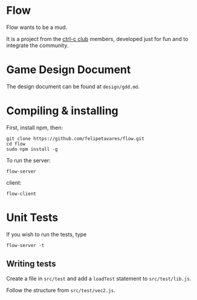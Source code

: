 # Flow

Flow wants to be a mud.

It is a project from the [ctrl-c club](http://ctrl-c.club/) members,
developed just for fun and to integrate the community.

# Game Design Document

The design document can be found at `design/gdd.md`.

# Compiling & installing

First, install npm, then:

```
git clone https://github.com/felipetavares/flow.git
cd flow
sudo npm install -g
```

To run the server:

    flow-server

client:

    flow-client

# Unit Tests

If you wish to run the tests, type

    flow-server -t

## Writing tests

Create a file in `src/test` and add a `loadTest` statement to `src/test/lib.js`.

Follow the structure from `src/test/vec2.js`.
